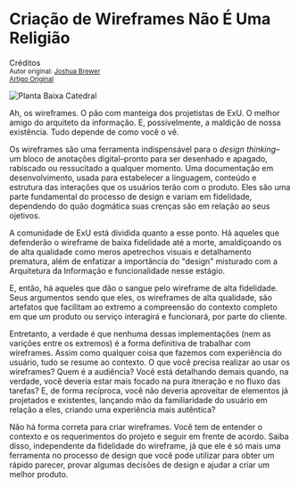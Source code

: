Criação de Wireframes Não É Uma Religião
========================================
Créditos<br/>
<small>Autor original: [Joshua Brewer](http://52weeksofux.com/)<br/>[Artigo Original](http://52weeksofux.com/post/866406780/wireframing-is-not-a-religion)</small>

![Planta Baixa Catedral](http://media.tumblr.com/tumblr_l67bcq6jOA1qz7ace.jpg "Planta Baixa Catedral")

Ah, os wireframes. O pão com manteiga dos projetistas de ExU. O melhor amigo do arquiteto da informação. E, possívelmente, a maldição de nossa existência. Tudo depende de como você o vê.

Os wireframes são uma ferramenta indispensável para o *design thinking*&ndash;um bloco de anotações digital&ndash;pronto para ser desenhado e apagado, rabiscado ou ressucitado a qualquer momento. Uma documentação em desenvolvimento, usada para estabelecer a linguagem, conteúdo e estrutura das interações que os usuários terão com o produto. Eles são uma parte fundamental do processo de design e variam em fidelidade, dependendo do quão dogmática suas crenças são em relação ao seus ojetivos.

A comunidade de ExU está dividida quanto a esse ponto. Há aqueles que defenderão o wireframe de baixa fidelidade até a morte, amaldiçoando os de alta qualidade como meros apetrechos visuais e detalhamento prematura, além de enfatizar a importância do "design" misturado com a Arquitetura da Informação e funcionalidade nesse estágio.

E, então, há aqueles que dão o sangue pelo wireframe de alta fidelidade. Seus argumentos sendo que eles, os wireframes de alta qualidade, são artefatos que facilitam ao extremo a compreensão do contexto completo em que um produto ou serviço interagirá e funcionará, por parte do cliente.

Entretanto, a verdade é que nenhuma dessas implementações (nem as varições entre os extremos) é a forma definitiva de trabalhar com wireframes. Assim como qualquer coisa que fazemos com experiência do usuário, tudo se resume ao contexto. O que você precisa realizar ao usar os wireframes? Quem é a audiência? Você está detalhando demais quando, na verdade, você deveria estar mais focado na pura itneração e no fluxo das tarefas? E, de forma recíproca, você não deveria aproveitar de elementos já projetados e existentes, lançando mão da familiaridade do usuário em relação a eles, criando uma experiência mais autêntica?

Não há forma correta para criar wireframes. Você tem de entender o contexto e os requerimentos do projeto e seguir em frente de acordo. Saiba disso, independente da fidelidade do wireframe, já que ele é só mais uma ferramenta no processo de design que você pode utilizar para obter um rápido parecer, provar algumas decisões de design e ajudar a criar um melhor produto.